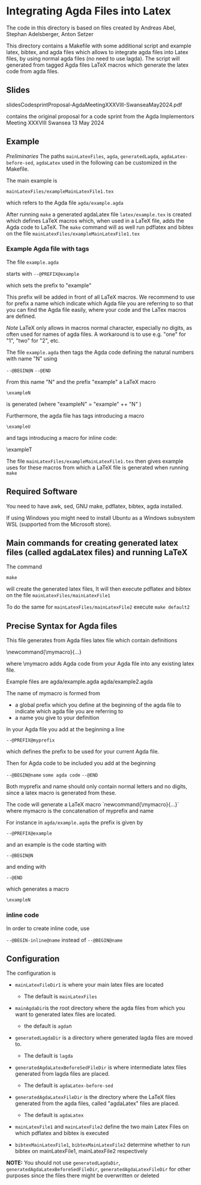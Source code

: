 # Integrating Agda Files into Latex

The code in this directory is based on files created by
  Andreas Abel, Stephan Adelsberger, Anton Setzer

This directory contains a Makefile with some additional script and example latex, bibtex, and agda files which allows to integrate agda files into Latex files,   by using normal agda files (no need to use lagda).
The script will generated from tagged Agda files LaTeX  macros which generate the latex code from agda files.

## Slides

slidesCodesprintProposal-AgdaMeetingXXXVIII-SwanseaMay2024.pdf

contains the original proposal for a code sprint
from the Agda Implementors Meeting XXXVIII Swansea 13 May 2024


## Example

*Preliminaries* The paths `mainLatexFiles`, `agda`, `generatedLagda`,
`agdaLatex-before-sed`, `agdaLatex` used in the following
can be customized in the Makefile.

The main  example is

`mainLatexFiles/exampleMainLatexFile1.tex`

which refers to the Agda file
`agda/example.agda`

After running
`make`
a generated agdaLatex file
`latex/example.tex`
is created which defines LaTeX macros which, when used in a LaTeX file, adds the Agda code to LaTeX.
The `make` command will as well run pdflatex and bibtex
on the file
`mainLatexFiles/exampleMainLatexFile1.tex`

### Example Agda file with tags

The file `example.agda`

starts with
`--@PREFIX@example`

which sets the prefix to "example"

This prefix will be added in front of all LaTeX macros.
We recommend to use for prefix a name which indicate which Agda file you are referring to so that you can find the Agda file easily, where your code and the LaTex macros are defined.

*Note* LaTeX only allows in macros normal character, especially no digits, as often used for names of agda files. A workaround is to use e.g. "one" for "1", "two" for "2", etc.


The file `example.agda` then  tags  the Agda code defining the natural numbers with name "N" using

`--@BEGIN@N`
`--@END`

From this name "N" and the prefix "example" a LaTeX macro

`\exampleN`

is generated
(where "exampleN"  =  "example" ++ "N" )

Furthermore, the agda file has tags introducing a macro

`\exampleU`

and tags introducing a macro  for inline code:

\exampleT

The file
`mainLatexFiles/exampleMainLatexFile1.tex`
then gives example uses for these macros
from which a LaTeX file is generated when running
`make`


## Required Software 

You need to have
awk, sed, GNU make, pdflatex, bibtex, agda
installed.

If using Windows you might need to install Ubuntu as a Windows subsystem WSL (supported from the Microsoft store).

## Main commands for creating generated latex files (called agdaLatex files) and running LaTeX

The command

`make`

will create the generated latex files,
It will then execute pdflatex and bibtex on the file `mainLatexFiles/mainLatexFile1`


To do the same for `mainLatexFiles/mainLatexFile2` execute
`make default2`


## Precise Syntax for Agda files

This file generates from Agda files
latex file which contain definitions

\newcommand{\mymacro}{...}

where \mymacro adds Agda code from your Agda file into
any existing latex file.

Example files are
agda/example.agda
agda/example2.agda

The name of mymacro is formed from
- a global prefix which you define at the beginning of the agda file to indicate which agda file you are referring to
- a name you give to your definition

In your Agda file you add at the beginning a line

`--@PREFIX@myprefix`

which defines the prefix to be used for your current Agda file.

Then for Agda code to be included you add at the beginning

`--@BEGIN@name`
`some agda code`
`--@END`

Both myprefix and name should only contain normal letters and no digits, since a latex macro is generated from these.

The code will generate a LaTeX macro
\`newcommand{\mymacro}{...}`
where mymacro is the concatenation of  myprefix  and name

For instance in 
`agda/example.agda`
the prefix  is given by

`--@PREFIX@example`

and an example is the code starting with 

`--@BEGIN@N`

and ending with

`--@END`

which generates a macro

`\exampleN`

### inline code
In order to create inline code, use

`--@BEGIN-inline@name`
instead of
`--@BEGIN@name`

## Configuration

The configuration is
- `mainLatexFileDir1` is where your main latex files are located
  - The default is   `mainLatexFiles`

- `mainAgdaDir`is the root directory where the agda files from which you want to generated latex files are located.
  - the default is `agda`n

- `generatedLagdaDir` is a directory where generated lagda files are moved to.
   - The default is `lagda`

- `generatedAgdaLatexBeforeSedFileDir` is where intermediate latex files generated from lagda files are placed. 
  - The default is `agdaLatex-before-sed`

- `generatedAgdaLatexFileDir` is the directory where the LaTeX files generated from the agda files, called "agdaLatex" files are placed.
  - The default is `agdaLatex`

- `mainLatexFile1` and `mainLatexFile2` define the two main Latex Files on which pdflatex and bibtex is executed 
  
- `bibtexMainLatexFile1`,  `bibtexMainLatexFile2`   determine whether to run bibtex on mainLatexFile1,   mainLatexFile2 respectively


**NOTE:** You should not use
`generatedLagdaDir`, `generatedAgdaLatexBeforeSedFileDir`, `generatedAgdaLatexFileDir`
for other purposes since the files there might be overwritten or
  deleted













